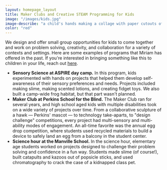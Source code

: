 ```yaml
---
layout: homepage_layout
title: Maker Clubs and Creative STEAM Programming for Kids
image: "/images/kids.jpg"
image-describe: "a child's hands making a collage with paper cutouts of faces"
color: "red"
---
```


We design and offer small group opportunities for kids to come together and work on problem solving, creativity, and collaboration for a variety of contexts and settings. Here are some examples of programs that Miriam has offered in the past. If you&#39;re interested in bringing something like this to children in your life, reach out [here](contact.html). 

- **Sensory Science at ASPIRE day camp.** In this program, kids experimented with hands on projects that helped them develop self-awareness of their sensory preferences and needs. Projects included making slime, making scented lotions, and creating fidget toys. We also built a camp-wide frog habitat, but that part wasn&#39;t planned.
- **Maker Club at Perkins School for the Blind.** The Maker Club ran for several years, and high school aged kids with multiple disabilities took on a wide variety of projects over time. From a collaborative sculpture of a hawk — Perkins&#39; mascot — to technology take-aparts, to "design challenge" competitions, every project had multi-sensory and multi-ability modes of engagement. An all-time favorite was the annual egg drop competition, where students used recycled materials to build a device to safely land an egg from a balcony in the student center.
- **Science hour at the Manville School.** In the science hour, elementary age students worked on projects designed to challenge their problem solving and confidence in a fun way. Students made slime (of course!), built catapults and kazoos out of popsicle sticks, and used chromatography to crack the case of a kidnapped class pet.